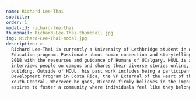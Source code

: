 ```yaml
---
name: Richard Lee-Thai
subtitle: 
order: 1
modal-id: richard-lee-thai
thumbnail: Richard-Lee-Thai-thumbnail.jpg
img: Richard-Lee-Thai-modal.jpg
description: >-
  Richard Lee-Thai is currently a University of Lethbridge student in a combined Bachelor of Music and Bachelor of
  Education program. Passionate about human connection and storytelling, he founded Humans of ULeth (HOUL) in October
  2018 with the resources and guidance of Humans of UCalgary. HOUL is a photojournalism project where his team
  interviews people on campus and shares their diverse stories online, as well as organizing events to promote community
  building. Outside of HOUL, his past work includes being a participant in the ucalgarycares Culture and Community
  Development Program in Costa Rica, the VP External of the Heart of the City Piano Program club, and a Team Leader with
  Youth Central. Wherever he goes, Richard firmly believes in the importance of human connection in everyday life and he
  aspires to foster a community where individuals feel like they belong.
---
```

